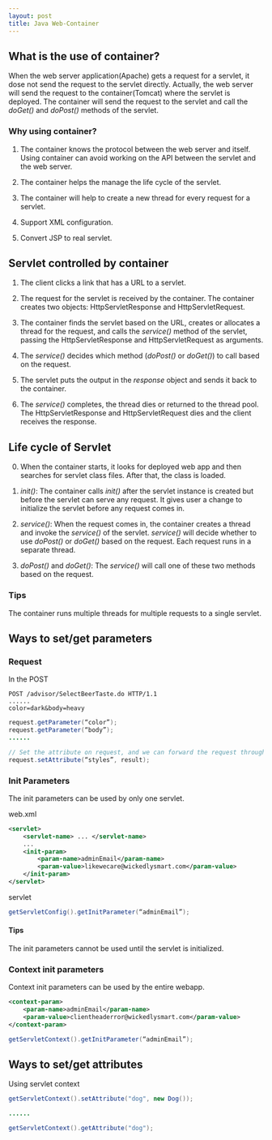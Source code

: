 ```yaml
---
layout: post
title: Java Web-Container
---
```


## What is the use of container? ##

When the web server application(Apache) gets a request for a servlet, it dose not send the request to the servlet directly. Actually, the web server will send the request to the container(Tomcat) where the servlet is deployed. The container will send the request to the servlet and call the _doGet()_ and _doPost()_ methods of the servlet.

### Why using container? ###

1. The container knows the protocol between the web server and itself. Using container can avoid working on the API between the servlet and the web server.

2. The container helps the manage the life cycle of the servlet.

3. The container will help to create a new thread for every request for a servlet.

4. Support XML configuration.

5. Convert JSP to real servlet.


## Servlet controlled by container ##

1. The client clicks a link that has a URL to a servlet.

2. The request for the servlet is received by the container. The container creates two objects: HttpServletResponse and HttpServletRequest.

3. The container finds the servlet based on the URL, creates or allocates a thread for the request, and calls the _service()_ method of the servlet, passing the HttpServletResponse and HttpServletRequest as arguments.

4. The _service()_ decides which method (_doPost()_ or _doGet()_) to call based on the request. 

5. The servlet puts the output in the _response_ object and sends it back to the container.

6. The _service()_ completes, the thread dies or returned to the thread pool. The HttpServletResponse and HttpServletRequest dies and the client receives the response.

## Life cycle of Servlet ##

0. When the container starts, it looks for deployed web app and then searches for servlet class files. After that, the class is loaded.

1. _init()_: The container calls _init()_ after the servlet instance is created but before the servlet can serve any request. It gives user a change to initialize the servlet before any request comes in.

2. _service()_: When the request comes in, the container creates a thread and invoke the _service()_ of the servlet. _service()_ will decide whether to use _doPost()_ or _doGet()_ based on the request. Each request runs in a separate thread.

3. _doPost()_ and _doGet()_: The _service()_ will call one of these two methods based on the request.

### Tips ###

The container runs multiple threads for multiple requests to a single servlet.

## Ways to set/get parameters ##

### Request ###
In the POST
```HTTP
POST /advisor/SelectBeerTaste.do HTTP/1.1
......
color=dark&body=heavy
```

```java
request.getParameter(“color”);
request.getParameter(“body”);
......

// Set the attribute on request, and we can forward the request through RequestDispatcher. The target JSP or Servlet can use the request attribute.
request.setAttribute(“styles”, result);

```

### Init Parameters ###

The init parameters can be used by only one servlet.

web.xml
```xml
<servlet>
    <servlet-name> ... </servlet-name>
    ...
    <init-param>
        <param-name>adminEmail</param-name>
        <param-value>likewecare@wickedlysmart.com</param-value>
    </init-param>
</servlet>
```

servlet
```java
getServletConfig().getInitParameter(“adminEmail”);
```

#### Tips ####

The init parameters cannot be used until the servlet is initialized.

### Context init parameters ###

Context init parameters can be used by the entire webapp. 

```xml
<context-param>
    <param-name>adminEmail</param-name>
    <param-value>clientheaderror@wickedlysmart.com</param-value>
</context-param>
```

```java
getServletContext().getInitParameter(“adminEmail”);
```

## Ways to set/get attributes ##

Using servlet context

```java
getServletContext().setAttribute("dog", new Dog());

......

getServletContext().getAttribute("dog");
```
